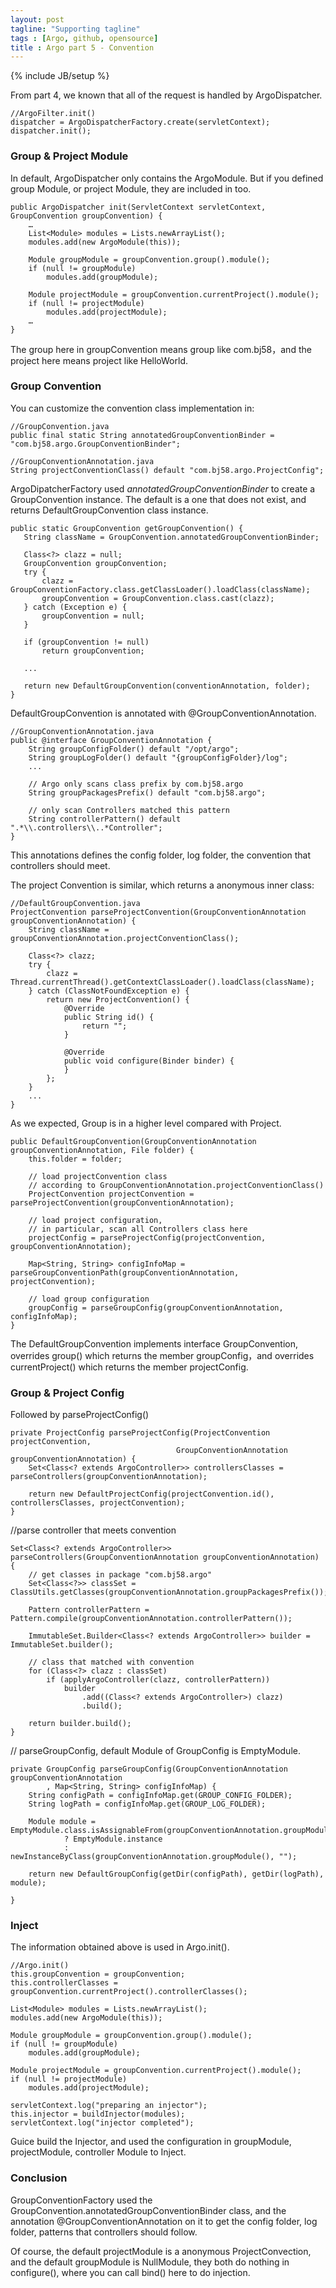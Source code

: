 ```yaml
---
layout: post
tagline: "Supporting tagline"
tags : [Argo, github, opensource]
title : Argo part 5 - Convention
---
```

{% include JB/setup %}

From part 4, we known that all of the request is handled by ArgoDispatcher.

	//ArgoFilter.init()  
	dispatcher = ArgoDispatcherFactory.create(servletContext);   
	dispatcher.init();  

### Group & Project Module ###

In default, ArgoDispatcher only contains the ArgoModule. But if you defined group Module, or project Module, they are included in too.

	public ArgoDispatcher init(ServletContext servletContext, GroupConvention groupConvention) {  
    	…  
        List<Module> modules = Lists.newArrayList();  
        modules.add(new ArgoModule(this));  
  
        Module groupModule = groupConvention.group().module();  
        if (null != groupModule)  
            modules.add(groupModule);  
  
        Module projectModule = groupConvention.currentProject().module();  
        if (null != projectModule)  
            modules.add(projectModule);  
        …  
	}

The group here in groupConvention means group like com.bj58，and the project here means project like HelloWorld. 

### Group Convention ###

You can customize the convention class implementation in:

	//GroupConvention.java
	public final static String annotatedGroupConventionBinder = "com.bj58.argo.GroupConventionBinder";  

	//GroupConventionAnnotation.java
    String projectConventionClass() default "com.bj58.argo.ProjectConfig";

ArgoDipatcherFactory used *annotatedGroupConventionBinder* to create a GroupConvention instance. The default is a one that does not exist, and returns DefaultGroupConvention class instance.

	public static GroupConvention getGroupConvention() {  
       String className = GroupConvention.annotatedGroupConventionBinder;  
  
       Class<?> clazz = null;  
       GroupConvention groupConvention;  
       try {  
           clazz = GroupConventionFactory.class.getClassLoader().loadClass(className);  
           groupConvention = GroupConvention.class.cast(clazz);  
       } catch (Exception e) {  
           groupConvention = null;  
       }  
  
       if (groupConvention != null)  
           return groupConvention;  
  
       ...  
	  
	   return new DefaultGroupConvention(conventionAnnotation, folder);  
	}  

DefaultGroupConvention is annotated with @GroupConventionAnnotation. 

	//GroupConventionAnnotation.java  
	public @interface GroupConventionAnnotation { 
		String groupConfigFolder() default "/opt/argo";  
		String groupLogFolder() default "{groupConfigFolder}/log";
		...  

	    // Argo only scans class prefix by com.bj58.argo
	    String groupPackagesPrefix() default "com.bj58.argo";
	
		// only scan Controllers matched this pattern
	    String controllerPattern() default ".*\\.controllers\\..*Controller";
	}

This annotations defines the config folder, log folder, the convention that controllers should meet. 

The project Convention is similar, which returns a anonymous inner class:

	//DefaultGroupConvention.java
    ProjectConvention parseProjectConvention(GroupConventionAnnotation groupConventionAnnotation) {
        String className = groupConventionAnnotation.projectConventionClass();

        Class<?> clazz;
        try {
            clazz = Thread.currentThread().getContextClassLoader().loadClass(className);
        } catch (ClassNotFoundException e) {
            return new ProjectConvention() {
                @Override
                public String id() {
                    return "";
                }

                @Override
                public void configure(Binder binder) {
                }
            };
        }
		...
	}

As we expected, Group is in a higher level compared with Project. 

	public DefaultGroupConvention(GroupConventionAnnotation groupConventionAnnotation, File folder) {  
    	this.folder = folder;  
  
		// load projectConvention class
		// according to GroupConventionAnnotation.projectConventionClass()
    	ProjectConvention projectConvention = parseProjectConvention(groupConventionAnnotation);  
  
    	// load project configuration, 
		// in particular, scan all Controllers class here
    	projectConfig = parseProjectConfig(projectConvention, groupConventionAnnotation);  

    	Map<String, String> configInfoMap = parseGroupConventionPath(groupConventionAnnotation, projectConvention);  
  
		// load group configuration
    	groupConfig = parseGroupConfig(groupConventionAnnotation, configInfoMap);    
	}  


The DefaultGroupConvention implements interface GroupConvention, overrides group() which returns the member groupConfig，and overrides currentProject() which returns the member projectConfig. 


### Group & Project Config ###

Followed by parseProjectConfig()

	private ProjectConfig parseProjectConfig(ProjectConvention projectConvention,  
                                         GroupConventionAnnotation groupConventionAnnotation) {  
	    Set<Class<? extends ArgoController>> controllersClasses = parseControllers(groupConventionAnnotation);  
	  
	    return new DefaultProjectConfig(projectConvention.id(), controllersClasses, projectConvention);  
	}  

//parse controller that meets convention
  
	Set<Class<? extends ArgoController>> parseControllers(GroupConventionAnnotation groupConventionAnnotation) {  
		// get classes in package "com.bj58.argo"
	    Set<Class<?>> classSet = ClassUtils.getClasses(groupConventionAnnotation.groupPackagesPrefix());  
	  
	    Pattern controllerPattern = Pattern.compile(groupConventionAnnotation.controllerPattern());  
	  
	    ImmutableSet.Builder<Class<? extends ArgoController>> builder = ImmutableSet.builder();  
	  
		// class that matched with convention
	    for (Class<?> clazz : classSet)  
	        if (applyArgoController(clazz, controllerPattern))  
	            builder  
	                .add((Class<? extends ArgoController>) clazz)  
	                .build();  
	  
	    return builder.build();  
	}  

// parseGroupConfig, default Module of GroupConfig is EmptyModule.

	private GroupConfig parseGroupConfig(GroupConventionAnnotation groupConventionAnnotation  
	        , Map<String, String> configInfoMap) {  
	    String configPath = configInfoMap.get(GROUP_CONFIG_FOLDER);  
	    String logPath = configInfoMap.get(GROUP_LOG_FOLDER);  
	  
	    Module module =  EmptyModule.class.isAssignableFrom(groupConventionAnnotation.groupModule())  
	            ? EmptyModule.instance  
	            : newInstanceByClass(groupConventionAnnotation.groupModule(), "");  
	  
	    return new DefaultGroupConfig(getDir(configPath), getDir(logPath), module);  
	  
	}  

### Inject ###

The information obtained above is used in Argo.init(). 

	//Argo.init()
	this.groupConvention = groupConvention;  
	this.controllerClasses = groupConvention.currentProject().controllerClasses();  
	  
	List<Module> modules = Lists.newArrayList();  
	modules.add(new ArgoModule(this));  
	  
	Module groupModule = groupConvention.group().module();  
	if (null != groupModule)  
	    modules.add(groupModule);  
	  
	Module projectModule = groupConvention.currentProject().module();  
	if (null != projectModule)  
	    modules.add(projectModule);  
	  
	servletContext.log("preparing an injector");  
	this.injector = buildInjector(modules);  
	servletContext.log("injector completed");  

Guice build the Injector, and used the configuration in groupModule, projectModule, controller Module to Inject.

### Conclusion ###

GroupConventionFactory used the GroupConvention.annotatedGroupConventionBinder class, and the annotation @GroupConventionAnnotation on it to get the config folder, log folder, patterns that controllers should follow.

Of course, the default projectModule is a anonymous ProjectConvection, and the default groupModule is NullModule, they both do nothing in configure(), where you can call bind() here to do injection.
